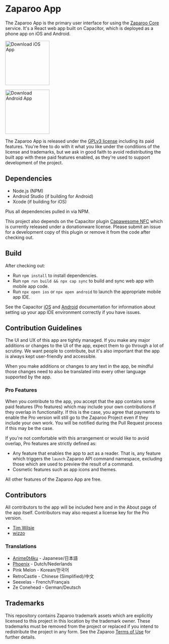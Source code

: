 # Zaparoo App

The Zaparoo App is the primary user interface for using the [Zaparoo Core](https://github.com/ZaparooProject/zaparoo-core) service. It's a React web app built on Capacitor, which is deployed as a phone app on iOS and Android.

<a href="https://apps.apple.com/us/app/zaparoo/id6480331015"><img src="https://github.com/wizzomafizzo/mrext/assets/442478/2fa137a2-7b37-4c70-9495-960032ee8590" alt="Download iOS App" title="Download iOS App" width="140"></a>

<a href="https://play.google.com/store/apps/details?id=dev.wizzo.tapto"><img src="https://github.com/steverichey/google-play-badge-svg/raw/master/img/en_get.svg" alt="Download Android App" title="Download Android App" width="140"></a>

The Zaparoo App is released under the [GPLv3 license](./LICENSE) including its paid features. You're free to do with it what you like under the conditions of the license and trademarks, but we ask in good faith to avoid redistributing the built app with these paid features enabled, as they're used to support development of the project.

## Dependencies

- Node.js (NPM)
- Android Studio (if building for Android)
- Xcode (if building for iOS)

Plus all dependencies pulled in via NPM.

This project also depends on the Capacitor plugin [Capawesome NFC](https://capawesome.io/plugins/nfc/) which is currently released under a donationware license. Please submit an issue for a development copy of this plugin or remove it from the code after checking out.

## Build

After checking out:

- Run `npm install` to install dependencies.
- Run `npm run build && npx cap sync` to build and sync web app with mobile app code.
- Run `npx open ios` or `npx open android` to launch the appropriate mobile app IDE.

See the Capacitor [iOS](https://capacitorjs.com/docs/ios) and [Android](https://capacitorjs.com/docs/android) documentation for information about setting up your app IDE environment correctly if you have issues.

## Contribution Guidelines

The UI and UX of this app are tightly managed. If you make any major additions or changes to the UI of the app, expect them to go through a lot of scrutiny. We want people to contribute, but it's also important that the app is always kept user-friendly and accessible.

When you make additions or changes to any text in the app, be mindful those changes need to also be translated into every other language supported by the app.

### Pro Features

When you contribute to the app, you accept that the app contains some paid features (Pro features) which may include your own contributions if they overlap in functionality. If this is the case, you agree that payments to enable the Pro version will still go to the Zaparoo Project even if they include your own work. You will be notified during the Pull Request process if this may be the case.

If you're not comfortable with this arrangement or would like to avoid overlap, Pro features are strictly defined as:

- Any feature that enables the app to act as a reader. That is, any feature which triggers the `launch` Zaparoo API command namespace, excluding those which are used to preview the result of a command.
- Cosmetic features such as app icons and themes.

All other features of the Zaparoo App are free.

## Contributors

All contributors to the app will be included here and in the About page of the app itself. Contributors may also request a license key for the Pro version.

- [Tim Wilsie](https://github.com/timwilsie)
- [wizzo](https://github.com/wizzomafizzo)

### Translations

- [Anime0t4ku](https://github.com/Anime0t4ku) - Japanese/日本語
- [Phoenix](https://github.com/PhoenixFire61) - Dutch/Nederlands
- Pink Melon - Korean/한국어
- RetroCastle - Chinese (Simplified)/中文
- Seexelas - French/Français
- Ze Conehead - German/Deutsch

## Trademarks

This repository contains Zaparoo trademark assets which are explicitly licensed to this project in this location by the trademark owner. These trademarks must be removed from the project or replaced if you intend to redistribute the project in any form. See the Zaparoo [Terms of Use](https://zaparoo.org/terms/) for further details.
